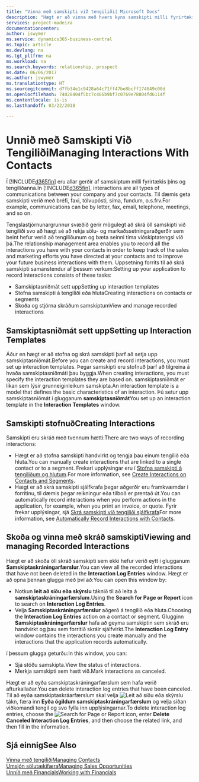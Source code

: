 ```yaml
---
title: "Vinna með samskipti við tengiliði| Microsoft Docs"
description: "Hægt er að vinna með hvers kyns samskipti milli fyrirtækisins og tengiliða þess, t.d. bréf, símtöl, fundir og þess háttar."
services: project-madeira
documentationcenter: 
author: jswymer
ms.service: dynamics365-business-central
ms.topic: article
ms.devlang: na
ms.tgt_pltfrm: na
ms.workload: na
ms.search.keywords: relationship, prospect
ms.date: 06/06/2017
ms.author: jswymer
ms.translationtype: HT
ms.sourcegitcommit: d7fb34e1c9428a64c71ff47be8bcff174649c00d
ms.openlocfilehash: 74028404f5bc7c466b9bf7c0769e78804fd6114f
ms.contentlocale: is-is
ms.lasthandoff: 03/22/2018

---
```

# <a name="managing-interactions-with-contacts"></a><span data-ttu-id="816a9-103">Unnið með Samskipti Við Tengiliði</span><span class="sxs-lookup"><span data-stu-id="816a9-103">Managing Interactions With Contacts</span></span>
<span data-ttu-id="816a9-104">Í [!INCLUDE[d365fin](includes/d365fin_md.md)] eru allar gerðir af samskiptum milli fyrirtækis þíns og tengiliðanna.</span><span class="sxs-lookup"><span data-stu-id="816a9-104">In [!INCLUDE[d365fin](includes/d365fin_md.md)], interactions are all types of communications between your company and your contacts.</span></span> <span data-ttu-id="816a9-105">Til dæmis geta samskipti verið með bréfi, faxi, tölvupósti, síma, fundum, o.s.frv.</span><span class="sxs-lookup"><span data-stu-id="816a9-105">For example, communications can be by letter, fax, email, telephone, meetings, and so on.</span></span>

<span data-ttu-id="816a9-106">Tengslastjórnunargrunnur svæðið gerir mögulegt að skrá öll samskipti við tengiliði svo að hægt sé að rekja sölu- og markaðssetningaraðgerðir sem beint hefur verið að tengiliðunum og bæta seinni tíma viðskiptatengsl við þá.</span><span class="sxs-lookup"><span data-stu-id="816a9-106">The relationship management area enables you to record all the interactions you have with your contacts in order to keep track of the sales and marketing efforts you have directed at your contacts and to improve your future business interactions with them.</span></span> <span data-ttu-id="816a9-107">Uppsetning forrits til að skrá samskipti samanstendur af þessum verkum:</span><span class="sxs-lookup"><span data-stu-id="816a9-107">Setting up your application to record interactions consists of these tasks:</span></span>

* <span data-ttu-id="816a9-108">Samskiptasniðmát sett upp</span><span class="sxs-lookup"><span data-stu-id="816a9-108">Setting up interaction templates</span></span>  
* <span data-ttu-id="816a9-109">Stofna samskipti á tengiliði eða hluta</span><span class="sxs-lookup"><span data-stu-id="816a9-109">Creating interactions on contacts or segments</span></span>  
* <span data-ttu-id="816a9-110">Skoða og stjórna skráðum samskiptum</span><span class="sxs-lookup"><span data-stu-id="816a9-110">View and manage recorded interactions</span></span>  

##  <a name="setting-up-interaction-templates"></a><span data-ttu-id="816a9-111">Samskiptasniðmát sett upp</span><span class="sxs-lookup"><span data-stu-id="816a9-111">Setting up Interaction Templates</span></span>
<span data-ttu-id="816a9-112">Áður en hægt er að stofna og skrá samskipti þarf að setja upp samskiptasniðmát.</span><span class="sxs-lookup"><span data-stu-id="816a9-112">Before you can create and record interactions, you must set up interaction templates.</span></span> <span data-ttu-id="816a9-113">Þegar samskipti eru stofnuð þarf að tilgreina á hvaða samskiptasniðmáti þau byggja.</span><span class="sxs-lookup"><span data-stu-id="816a9-113">When creating interactions, you must specify the interaction templates they are based on.</span></span> <span data-ttu-id="816a9-114">samskiptasniðmát er líkan sem lýsir grunneiginleikum samskipta.</span><span class="sxs-lookup"><span data-stu-id="816a9-114">An interaction template is a model that defines the basic characteristics of an interaction.</span></span>
<span data-ttu-id="816a9-115">Þú setur upp samskiptasniðmát í glugganum **samskiptasniðmát**</span><span class="sxs-lookup"><span data-stu-id="816a9-115">You set up an interaction template in the **Interaction Templates** window.</span></span>  

## <a name="creating-interactions"></a><span data-ttu-id="816a9-116">Samskipti stofnuð</span><span class="sxs-lookup"><span data-stu-id="816a9-116">Creating Interactions</span></span>
<span data-ttu-id="816a9-117">Samskipti eru skráð með tvennum hætti:</span><span class="sxs-lookup"><span data-stu-id="816a9-117">There are two ways of recording interactions:</span></span>

* <span data-ttu-id="816a9-118">Hægt er að stofna samskipti handvirkt og tengja þau einum tengilið eða hluta.</span><span class="sxs-lookup"><span data-stu-id="816a9-118">You can manually create interactions that are linked to a single contact or to a segment.</span></span> <span data-ttu-id="816a9-119">Frekari upplýsingar eru í [Stofna samskipti á tengiliðum og hlutum](marketing-how-create-interactions.md).</span><span class="sxs-lookup"><span data-stu-id="816a9-119">For more information, see [Create Interactions on Contacts and Segments](marketing-how-create-interactions.md).</span></span>  
* <span data-ttu-id="816a9-120">Hægt er að skrá samskipti sjálfkrafa þegar aðgerðir eru framkvæmdar í forritinu, til dæmis þegar reikningur eða tilboð er prentað út.</span><span class="sxs-lookup"><span data-stu-id="816a9-120">You can automatically record interactions when you perform actions in the application, for example, when you print an invoice, or quote.</span></span> <span data-ttu-id="816a9-121">Fyrir frekar upplýsingar, sjá [Skrá samskipti við tengiliði sjálfkrafa](marketing-auto-record-interactions.md)</span><span class="sxs-lookup"><span data-stu-id="816a9-121">For more information, see [Automatically Record Interactions with Contacts](marketing-auto-record-interactions.md).</span></span>

## <a name="viewing-and-managing-recorded-interactions"></a><span data-ttu-id="816a9-122">Skoða og vinna með skráð samskipti</span><span class="sxs-lookup"><span data-stu-id="816a9-122">Viewing and managing Recorded Interactions</span></span>
<span data-ttu-id="816a9-123">Hægt er að skoða öll skráð samskipti sem ekki hefur verið eytt í glugganum **Samskiptaskráningarfærslur**.</span><span class="sxs-lookup"><span data-stu-id="816a9-123">You can view all the recorded interactions that have not been deleted in the **Interaction Log Entries** window.</span></span> <span data-ttu-id="816a9-124">Hægt er að opna þennan glugga með því að:</span><span class="sxs-lookup"><span data-stu-id="816a9-124">You can open this window by:</span></span>

* <span data-ttu-id="816a9-125">Notkun **leit að síðu eða skýrslu** táknið til að leita á **samskiptaskráningarfærslum**.</span><span class="sxs-lookup"><span data-stu-id="816a9-125">Using the **Search for Page or Report** icon to search on **Interaction Log Entries**.</span></span>
* <span data-ttu-id="816a9-126">Velja **Samskiptaskráningarfærslur** aðgerð á tengilið eða hluta.</span><span class="sxs-lookup"><span data-stu-id="816a9-126">Choosing the **Interaction Log Entries** action on a contact or segment.</span></span>
  <span data-ttu-id="816a9-127">Glugginn **Samskiptaskráningarfærslur** hafa að geyma samskiptin sem skráð eru handvirkt og þau sem forritið skráir sjálfvirkt.</span><span class="sxs-lookup"><span data-stu-id="816a9-127">The **Interaction Log Entry** window contains the interactions you create manually and the interactions that the application records automatically.</span></span>

<span data-ttu-id="816a9-128">í þessum glugga geturðu:</span><span class="sxs-lookup"><span data-stu-id="816a9-128">In this window, you can:</span></span>

* <span data-ttu-id="816a9-129">Sjá stöðu samskipta.</span><span class="sxs-lookup"><span data-stu-id="816a9-129">View the status of interactions.</span></span>
* <span data-ttu-id="816a9-130">Merkja samskipti sem hætt við.</span><span class="sxs-lookup"><span data-stu-id="816a9-130">Mark interactions as canceled.</span></span>

<span data-ttu-id="816a9-131">Hægt er að eyða samskiptaskráningarfærslum sem hafa verið afturkallaðar.</span><span class="sxs-lookup"><span data-stu-id="816a9-131">You can delete interaction log entries that have been canceled.</span></span> <span data-ttu-id="816a9-132">Til að eyða samskiptaskráarfærslum skal velja ![Leit að síðu eða skýrslu](media/ui-search/search_small.png "Leit að síðu eða skýrslu táknið") tákn, færa inn **Eyða ógildum samskiptaskráningarfærslum** og velja síðan viðkomandi tengil og svo fylla inn upplýsingarnar.</span><span class="sxs-lookup"><span data-stu-id="816a9-132">To delete interaction log entries, choose the ![Search for Page or Report](media/ui-search/search_small.png "Search for Page or Report icon") icon, enter **Delete Canceled Interaction Log Entries**, and then choose the related link, and then fill in the information.</span></span>

## <a name="see-also"></a><span data-ttu-id="816a9-133">Sjá einnig</span><span class="sxs-lookup"><span data-stu-id="816a9-133">See Also</span></span>
[<span data-ttu-id="816a9-134">Vinna með tengiliði</span><span class="sxs-lookup"><span data-stu-id="816a9-134">Managing Contacts</span></span>](marketing-contacts.md)  
[<span data-ttu-id="816a9-135">Umsjón sölutækifæra</span><span class="sxs-lookup"><span data-stu-id="816a9-135">Managing Sales Opportunities</span></span>](marketing-manage-sales-opportunities.md)  
[<span data-ttu-id="816a9-136">Unnið með Financials</span><span class="sxs-lookup"><span data-stu-id="816a9-136">Working with Financials</span></span>](ui-work-product.md)  

